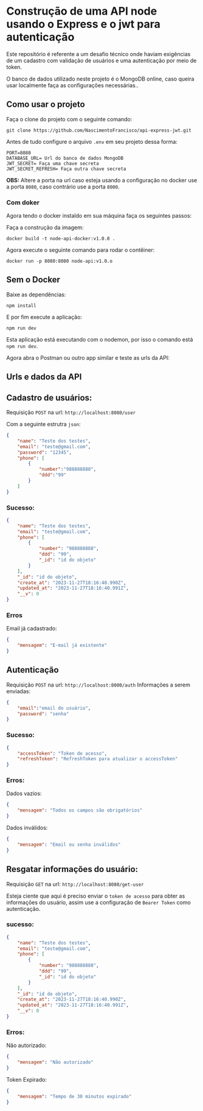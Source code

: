 # Construção de uma API node usando o Express e o jwt para autenticação

Este repositório é referente a um desafio técnico onde haviam exigências de um cadastro com validação de usuários e uma autenticação por meio de token.

O banco de dados utilizado neste projeto é o MongoDB online, caso queira usar localmente faça as configurações necessárias..

## Como usar o projeto
Faça o clone do projeto com o seguinte comando:
~~~
git clone https://github.com/NascimentoFrancisco/api-express-jwt.git
~~~
Antes de tudo configure o arquivo `.env` em seu projeto dessa forma:
~~~
PORT=8080
DATABASE_URL= Url do banco de dados MongoDB
JWT_SECRET= Faça uma chave secreta
JWT_SECRET_REFRESH= Faça outra chave secreta

~~~
**OBS:** Altere a porta na url caso esteja usando a configuração no docker use a porta `8080`, caso contrário use a porta `8000`.

### Com doker
Agora tendo o docker instaldo em sua máquina faça os seguintes passos:

Faça a construção da imagem:
~~~
docker build -t node-api-docker:v1.0.0 .
~~~

Agora execute o seguinte comando para rodar o contêiner:
~~~
docker run -p 8080:8080 node-api:v1.0.o
~~~

## Sem o Docker
Baixe as dependências:
~~~
npm install
~~~

E por fim execute a aplicação:
~~~
npm run dev
~~~
Esta aplicação está executando com o nodemon, por isso o comando está `npm run dev`.

Agora abra o Postman ou outro app similar e teste as urls da API:

## Urls e dados da API
## Cadastro de usuários:

Requisição `POST` na url: `http://localhost:8080/user`

Com a seguinte estrutra `json`:
~~~ json
{
    "name": "Teste dos testes",
    "email": "teste@gmail.com",
    "password": "12345",
    "phone": [
        {
            "number":"988888888", 
            "ddd":"99"
        }
    ]
}
~~~
### Sucesso:
~~~ json
{
    "name": "Teste dos testes",
    "email": "teste@gmail.com",
    "phone": [
        {
            "number": "988888888",
            "ddd": "99",
            "_id": "id do objeto"
        }
    ],
    "_id": "id do objeto",
    "create_at": "2023-11-27T18:16:40.990Z",
    "updated_at": "2023-11-27T18:16:40.991Z",
    "__v": 0
}
~~~

### Erros

Email já cadastrado:
~~~ json
{
    "mensagem": "E-mail já existente"
}
~~~
## Autenticação

Requisição `POST` na url: `http://localhost:8000/auth`
Informações a serem enviadas:
~~~ json
{
    "email":"email do usuário",
    "password": "senha"
}
~~~

### Sucesso:
~~~ json
{
    "accessToken": "Token de acesso",
    "refreshToken": "RefreshToken para atualizar o accessToken"
}
~~~

### Erros:
Dados vazios:
~~~json
{
    "mensagem": "Todos os campos são obrigatórios"
}
~~~
Dados inválidos:
~~~ json
{
    "mensagem": "Email ou senha inválidos"
}
~~~

## Resgatar informações do usuário:
Requisição `GET` na url: `http://localhost:8080/get-user`

Esteja ciente que aqui é preciso enviar o `token de acesso` para obter as informações do usuário, assim use a configuração de `Bearer Token` como autenticação.

### sucesso:
~~~ json
{
    "name": "Teste dos testes",
    "email": "teste@gmail.com",
    "phone": [
        {
            "number": "988888888",
            "ddd": "99",
            "_id": "id do objeto"
        }
    ],
    "_id": "id do objeto",
    "create_at": "2023-11-27T18:16:40.990Z",
    "updated_at": "2023-11-27T18:16:40.991Z",
    "__v": 0
}
~~~

### Erros:
Não autorizado:
~~~ json
{
    "mensagem": "Não autorizado"
}
~~~
Token Expirado:
~~~ json
{
    "mensagem": "Tempo de 30 minutos expirado"
}
~~~
